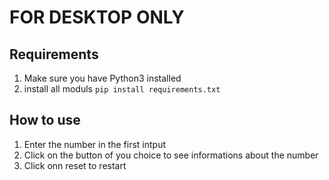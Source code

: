 # FOR DESKTOP ONLY

## Requirements
1. Make sure you have Python3 installed
2. install all moduls ```pip install requirements.txt```

## How to use
1. Enter the number in the first intput
2. Click on the button of you choice to see informations about the number
3. Click onn reset to restart